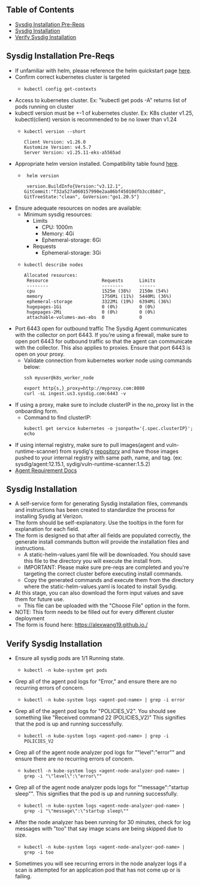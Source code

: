 ## Table of Contents
* [Sysdig Installation Pre-Reqs](#sysdig-installation-pre-reqs)
* [Sysdig Installation](#sysdig-installation)
* [Verify Sysdig Installation](#verify-sysdig-installation)


## Sysdig Installation Pre-Reqs

* If unfamiliar with helm, please reference the helm quickstart page [here](sysdig_helm_quickstart.md).
* Confirm correct kubernetes cluster is targeted
  * ```
    kubectl config get-contexts
    ```
* Access to kubernetes cluster. Ex: "kubectl get pods -A" returns list of pods running on cluster
* kubectl version must be +-1 of kubernetes cluster. Ex: K8s cluster v1.25, kubectl(client) version is recommended to be no lower than v1.24
  * ```
    kubectl version --short
    
    Client Version: v1.26.0
    Kustomize Version: v4.5.7
    Server Version: v1.25.11-eks-a5565ad
    ```
* Appropriate helm version installed. Compatibility table found [here](https://helm.sh/docs/topics/version_skew/).
  * ```
     helm version
    
     version.BuildInfo{Version:"v3.12.1", GitCommit:"f32a527a060157990e2aa86bf45010dfb3cc8b8d", GitTreeState:"clean", GoVersion:"go1.20.5"}
    ```
* Ensure adequate resources on nodes are available:
  * Minimum sysdig resources:
    * Limits
      * CPU: 1000m
      * Memory: 4Gi
      * Ephemeral-storage: 6Gi
    * Requests
      * Ephemeral-storage: 3Gi
  * ```
    kubectl describe nodes

    Allocated resources:
     Resource                    Requests      Limits
     --------                    --------      ------
     cpu                         1525m (38%)   2150m (54%)
     memory                      1756Mi (11%)  5440Mi (36%)
     ephemeral-storage           3322Mi (19%)  6394Mi (36%)
     hugepages-1Gi               0 (0%)        0 (0%)
     hugepages-2Mi               0 (0%)        0 (0%)
     attachable-volumes-aws-ebs  0             0
    ```
* Port 6443 open for outbound traffic The Sysdig Agent communicates with the collector on port 6443. If you’re using a firewall, make sure to open port 6443 for outbound traffic so that the agent can communicate with the collector. This also applies to proxies. Ensure that port 6443 is open on your proxy.
  * Validate connection from kubernetes worker node using commands below:
    ```
    ssh myuser@k8s_worker_node
    
    export http{s,}_proxy=http://myproxy.com:8080
    curl -sL ingest.us3.sysdig.com:6443 -v
    ```
* If using a proxy, make sure to include clusterIP in the no_proxy list in the onboarding form.
  * Command to find clusterIP: 
    ```
    kubectl get service kubernetes -o jsonpath='{.spec.clusterIP}'; echo
    ```
* If using internal registry, make sure to pull images(agent and vuln-runtime-scanner) from sysdig's [repository](https://quay.io/organization/sysdig) and have those images pushed to your internal registry with same path, name, and tag. (ex: sysdig/agent:12.15.1, sydig/vuln-runtime-scanner:1.5.2)
* [Agent Requirement Docs](https://docs.sysdig.com/en/docs/installation/sysdig-secure/install-agent-components/installation-requirements/sysdig-agent/)

## Sysdig Installation

* A self-service form for generating Sysdig installation files, commands and instructions has been created to standardize the process for installing Sysdig at Verizon.
* The form should be self-explanatory. Use the tooltips in the form for explanation for each field.
* The form is designed so that after all fields are populated correctly, the generate install commands button will provide the installation files and instructions.
  * A static-helm-values.yaml file will be downloaded. You should save this file to the directory you will execute the install from.
  * IMPORTANT: Please make sure pre-reqs are completed and you're targeting the correct cluster before executing install commands.
  * Copy the generated commands and execute them from the directory where the static-helm-values.yaml is located to install Sysdig.
* At this stage, you can also download the form input values and save them for future use.
  * This file can be uploaded with the "Choose File" option in the form.
* NOTE: This form needs to be filled out for every different cluster deployment
* The form is found here: https://alexwang19.github.io./

## Verify Sysdig Installation

* Ensure all sysdig pods are 1/1 Running state.
  * ```
    kubectl -n kube-system get pods
    ``` 
* Grep all of the agent pod logs for "Error," and ensure there are no recurring errors of concern.
  * ```
    kubectl -n kube-system logs <agent-pod-name> | grep -i error
    ``` 
* Grep all of the agent pod logs for "POLICIES_V2". You should see something like "Received command 22 (POLICIES_V2)" This signifies that the pod is up and running successfully.
  * ```
    kubectl -n kube-system logs <agent-pod-name> | grep -i POLICIES_V2
    ```  
* Grep all of the agent node analyzer pod logs for "\"level\":\"error\"" and ensure there are no recurring errors of concern.
  * ```
    kubectl -n kube-system logs <agent-node-analyzer-pod-name> | grep -i "\"level\":\"error\""
    ``` 
* Grep all of the agent node analyzer pods logs for "\"message\":\"startup sleep\"". This signifies that the pod is up and running successfully.
  * ```
    kubectl -n kube-system logs <agent-node-analyzer-pod-name> | grep -i "\"message\":\"startup sleep\""
    ```
* After the node analyzer has been running for 30 minutes, check for log messages with "too" that say image scans are being skipped due to size.
  * ```
    kubectl -n kube-system logs <agent-node-analyzer-pod-name> | grep -i too
    ``` 
* Sometimes you will see recurring errors in the node analyzer logs if a scan is attempted for an application pod that has not come up or is failing.

